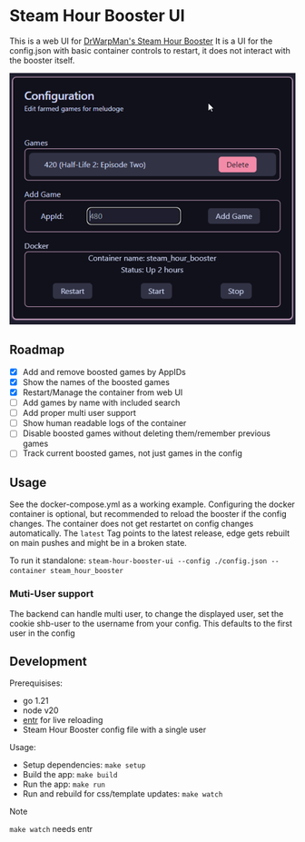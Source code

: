 # Steam Hour Booster UI

This is a web UI for [DrWarpMan's Steam Hour Booster](https://github.com/DrWarpMan/steam-hour-booster)
It is a UI for the config.json with basic container controls to restart, it does not interact with the booster itself.

![Screenshot of the app](https://raw.githubusercontent.com/Joniator/steam-hour-booster-ui/main/.github/screenshot.png)

## Roadmap

- [x] Add and remove boosted games by AppIDs
- [x] Show the names of the boosted games
- [x] Restart/Manage the container from web UI
- [ ] Add games by name with included search
- [ ] Add proper multi user support
- [ ] Show human readable logs of the container
- [ ] Disable boosted games without deleting them/remember previous games
- [ ] Track current boosted games, not just games in the config

## Usage

See the docker-compose.yml as a working example.
Configuring the docker container is optional, but recommended to reload the booster if the config changes.
The container does not get restartet on config changes automatically.
The `latest` Tag points to the latest release, edge gets rebuilt on main pushes and might be in a broken state.

To run it standalone: `steam-hour-booster-ui --config ./config.json --container steam_hour_booster`

### Muti-User support

The backend can handle multi user, to change the displayed user, set the cookie shb-user to the username from your config. This defaults to the first user in the config

## Development

Prerequisises:
- go 1.21
- node v20
- [entr](https://github.com/eradman/entr) for live reloading
- Steam Hour Booster config file with a single user

Usage:
- Setup dependencies: `make setup`
- Build the app: `make build`
- Run the app: `make run`
- Run and rebuild for css/template updates: `make watch`
> [!NOTE]
> `make watch` needs entr

